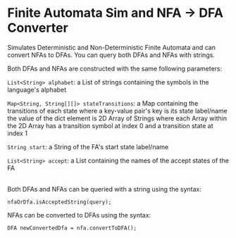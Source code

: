 # Finite Automata Sim and NFA -> DFA Converter
Simulates Deterministic and Non-Deterministic Finite Automata and can convert NFAs to DFAs. You can query both DFAs and NFAs with strings.

Both DFAs and NFAs are constructed with the same following parameters:

```List<String> alphabet```:                      a List of strings containing the symbols in the language's alphabet
  
```Map<String, String[][]> stateTransitions```:   a Map containing the transitions of each state where a key-value pair's key is its state label/name the value of the dict element is 2D Array of Strings where each Array within the 2D Array has a transition symbol at index 0 and a transition state at index 1

```String start```:                               a String of the FA's start state label/name

```List<String> accept```:                        a List containing the names of the accept states of the FA
  
  
\
Both DFAs and NFAs can be queried with a string using the syntax:
```
nfaOrDfa.isAcceptedString(query);
```

NFAs can be converted to DFAs using the syntax:
```
DFA newConvertedDfa = nfa.convertToDFA();
```
